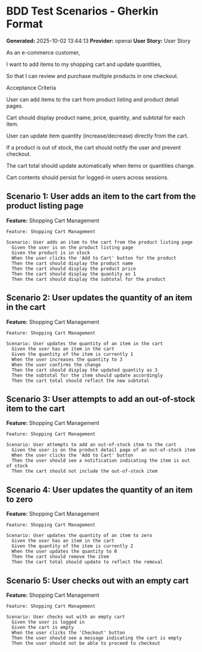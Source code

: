 # BDD Test Scenarios - Gherkin Format

**Generated:** 2025-10-02 13:44:13
**Provider:** openai
**User Story:** User Story
As an e-commerce customer,
I want to add items to my shopping cart and update quantities,
So that I can review and purchase multiple products in one checkout.

Acceptance Criteria

User can add items to the cart from product listing and product detail pages.

Cart should display product name, price, quantity, and subtotal for each item.

User can update item quantity (increase/decrease) directly from the cart.

If a product is out of stock, the cart should notify the user and prevent checkout.

The cart total should update automatically when items or quantities change.

Cart contents should persist for logged-in users across sessions.

## Scenario 1: User adds an item to the cart from the product listing page

**Feature:** Shopping Cart Management

```gherkin
Feature: Shopping Cart Management

Scenario: User adds an item to the cart from the product listing page
  Given the user is on the product listing page
  Given the product is in stock
  When the user clicks the 'Add to Cart' button for the product
  Then the cart should display the product name
  Then the cart should display the product price
  Then the cart should display the quantity as 1
  Then the cart should display the subtotal for the product
```

## Scenario 2: User updates the quantity of an item in the cart

**Feature:** Shopping Cart Management

```gherkin
Feature: Shopping Cart Management

Scenario: User updates the quantity of an item in the cart
  Given the user has an item in the cart
  Given the quantity of the item is currently 1
  When the user increases the quantity to 3
  When the user confirms the change
  Then the cart should display the updated quantity as 3
  Then the subtotal for the item should update accordingly
  Then the cart total should reflect the new subtotal
```

## Scenario 3: User attempts to add an out-of-stock item to the cart

**Feature:** Shopping Cart Management

```gherkin
Feature: Shopping Cart Management

Scenario: User attempts to add an out-of-stock item to the cart
  Given the user is on the product detail page of an out-of-stock item
  When the user clicks the 'Add to Cart' button
  Then the user should see a notification indicating the item is out of stock
  Then the cart should not include the out-of-stock item
```

## Scenario 4: User updates the quantity of an item to zero

**Feature:** Shopping Cart Management

```gherkin
Feature: Shopping Cart Management

Scenario: User updates the quantity of an item to zero
  Given the user has an item in the cart
  Given the quantity of the item is currently 2
  When the user updates the quantity to 0
  Then the cart should remove the item
  Then the cart total should update to reflect the removal
```

## Scenario 5: User checks out with an empty cart

**Feature:** Shopping Cart Management

```gherkin
Feature: Shopping Cart Management

Scenario: User checks out with an empty cart
  Given the user is logged in
  Given the cart is empty
  When the user clicks the 'Checkout' button
  Then the user should see a message indicating the cart is empty
  Then the user should not be able to proceed to checkout
```

